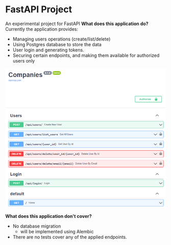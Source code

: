 # FastAPI Project

An experimental project for FastAPI
**What does this application do?**
Currently the application provides:
- Managing users operations (create/list/delete)
- Using Postgres database to store the data
- User login and generating tokens.
- Securing certain endpoints, and making them available for authorized users only

![](assets/img/application_docs_20230214.png)

**What does this application don't cover?**
- No database migration
  - will be implemented using Alembic
- There are no tests cover any of the applied endpoints.

